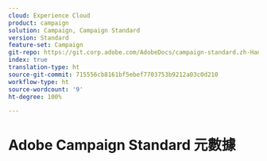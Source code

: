 ```yaml
---
cloud: Experience Cloud
product: campaign
solution: Campaign, Campaign Standard
version: Standard
feature-set: Campaign
git-repo: https://git.corp.adobe.com/AdobeDocs/campaign-standard.zh-Hant
index: true
translation-type: ht
source-git-commit: 715556cb8161bf5ebef7703753b9212a03c0d210
workflow-type: ht
source-wordcount: '9'
ht-degree: 100%

---
```



# Adobe Campaign Standard 元數據
